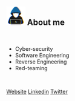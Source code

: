 ## <picture><img src = "https://github.com/0xAbdulKhalid/0xAbdulKhalid/raw/main/assets/mdImages/about_me.gif" width = 50px></picture> **About me**

<br>

- Cyber-security
- Software Engineering
- Reverse Engineering
- Red-teaming

<br>

[Website](https://www.zanreal.net)
[Linkedin](https://www.linkedin.com/in/zanreal/)
[Twitter](https://twitter.com/z4nr34l)
